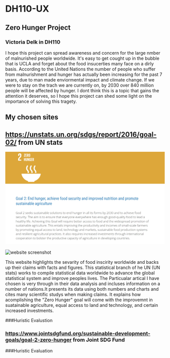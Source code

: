  # DH110-UX

## Zero Hunger Project 
### Victoria Delk in DH110 

I hope this project can spread awareness and concern for the large nmber of malnurished people worldwide. It's easy to get cought up in the bubble that is UCLA and forget about the food insucerties many face on a dirly basis. According to the United Nations the number of people who suffer from malnurishment and hunger has actually been increasing for the past 7 years, due to man made enviormental impact and climate change. If we were to stay on the trach we are currently on, by 2030 over 840 million people will be affected by hunger. I dont think this is a topic that gains the attention it deserves, so I hope this project can shed some light on the importance of solving this tragety. 



## My chosen sites

## https://unstats.un.org/sdgs/report/2016/goal-02/ from UN stats 

![website screenshot](../unstatsss.jpg)

![website screenshot](../unstatsss.jpgunstatschartss.jpg)


This website highlights the sevarity of food inscirity worldwide and backs up their claims with facts and figures. This statistical branch of he UN (UN stats) works to compile statistical data worldwide to advance the global statistical system and improve peoples lives. The Particualar artical I have chosen is very through in their data analysis and incluses information on a number of nations.It presents its data using both numbers and charts and cites many scientific studys when making claims.  It explains how acomplishing the "Zero Hunger" goal will come with the improvemnt in suatainable agriculture, equal access to land and technology, and certain increased investments. 

###Huristic Evalustion 










### https://www.jointsdgfund.org/sustainable-development-goals/goal-2-zero-hunger from Joint SDG Fund 


###Huristic Evaluation 



